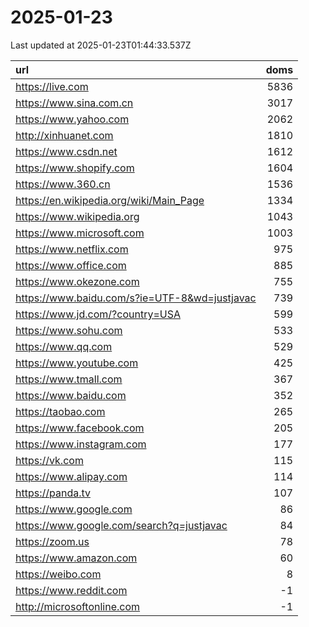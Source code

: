 # 2025-01-23

<!-- BEGIN -->
Last updated at 2025-01-23T01:44:33.537Z

url | doms
:- | -:
https://live.com | 5836
https://www.sina.com.cn | 3017
https://www.yahoo.com | 2062
http://xinhuanet.com | 1810
https://www.csdn.net | 1612
https://www.shopify.com | 1604
https://www.360.cn | 1536
https://en.wikipedia.org/wiki/Main_Page | 1334
https://www.wikipedia.org | 1043
https://www.microsoft.com | 1003
https://www.netflix.com | 975
https://www.office.com | 885
https://www.okezone.com | 755
https://www.baidu.com/s?ie=UTF-8&wd=justjavac | 739
https://www.jd.com/?country=USA | 599
https://www.sohu.com | 533
https://www.qq.com | 529
https://www.youtube.com | 425
https://www.tmall.com | 367
https://www.baidu.com | 352
https://taobao.com | 265
https://www.facebook.com | 205
https://www.instagram.com | 177
https://vk.com | 115
https://www.alipay.com | 114
https://panda.tv | 107
https://www.google.com | 86
https://www.google.com/search?q=justjavac | 84
https://zoom.us | 78
https://www.amazon.com | 60
https://weibo.com | 8
https://www.reddit.com | -1
http://microsoftonline.com | -1
<!-- END -->
